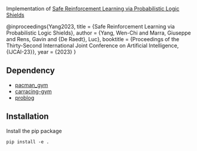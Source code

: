 Implementation of [Safe Reinforcement Learning via Probabilistic Logic Shields](https://arxiv.org/abs/2303.03226)

@inproceedings{Yang2023,
  title     = {Safe Reinforcement Learning via Probabilistic Logic Shields},
  author    = {Yang, Wen-Chi and Marra, Giuseppe and Rens, Gavin and {De Raedt}, Luc},
  booktitle = {Proceedings of the Thirty-Second International Joint Conference on Artificial Intelligence, {IJCAI-23}},
  year      = {2023}
  }


## Dependency
- [pacman_gym](https://github.com/wenchiyang/pacman_gym) 
- [carracing-gym](https://github.com/wenchiyang/carracing-gym) 
- [problog](https://github.com/ML-KULeuven/problog)


## Installation
Install the pip package

```shell script
pip install -e .
```
